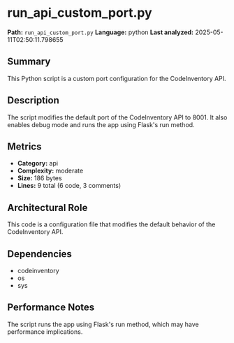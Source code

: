 # run_api_custom_port.py

**Path:** `run_api_custom_port.py`
**Language:** python
**Last analyzed:** 2025-05-11T02:50:11.798655

## Summary

This Python script is a custom port configuration for the CodeInventory API.

## Description

The script modifies the default port of the CodeInventory API to 8001. It also enables debug mode and runs the app using Flask's run method.

## Metrics

- **Category:** api
- **Complexity:** moderate
- **Size:** 186 bytes
- **Lines:** 9 total (6 code, 3 comments)

## Architectural Role

This code is a configuration file that modifies the default behavior of the CodeInventory API.

## Dependencies

- codeinventory
- os
- sys

## Performance Notes

The script runs the app using Flask's run method, which may have performance implications.
